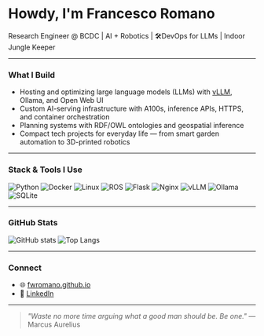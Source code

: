 # Howdy, I'm Francesco Romano

Research Engineer @ BCDC | AI + Robotics | 🛠DevOps for LLMs | Indoor Jungle Keeper

---

### What I Build

- Hosting and optimizing large language models (LLMs) with [vLLM](https://github.com/vllm-project/vllm), Ollama, and Open Web UI
- Custom AI-serving infrastructure with A100s, inference APIs, HTTPS, and container orchestration
- Planning systems with RDF/OWL ontologies and geospatial inference
- Compact tech projects for everyday life — from smart garden automation to 3D-printed robotics

---

### Stack & Tools I Use

![Python](https://img.shields.io/badge/-Python-333?style=flat&logo=python)
![Docker](https://img.shields.io/badge/-Docker-333?style=flat&logo=docker)
![Linux](https://img.shields.io/badge/-Linux-333?style=flat&logo=linux)
![ROS](https://img.shields.io/badge/-ROS-333?style=flat&logo=ros)
![Flask](https://img.shields.io/badge/-Flask-333?style=flat&logo=flask)
![Nginx](https://img.shields.io/badge/-Nginx-333?style=flat&logo=nginx)
![vLLM](https://img.shields.io/badge/-vLLM-333?style=flat)
![Ollama](https://img.shields.io/badge/-Ollama-333?style=flat)
![SQLite](https://img.shields.io/badge/-SQLite-333?style=flat&logo=sqlite)

---

### GitHub Stats

![GitHub stats](https://github-readme-stats.vercel.app/api?username=fwromano&show_icons=true&theme=gruvbox)
![Top Langs](https://github-readme-stats.vercel.app/api/top-langs/?username=fwromano&theme=gruvbox)

---

### Connect

- 🌐 [fwromano.github.io](https://fwromano.github.io)
- 💼 [LinkedIn](https://www.linkedin.com/in/fwromano/)

---

> *"Waste no more time arguing what a good man should be. Be one."* — Marcus Aurelius
